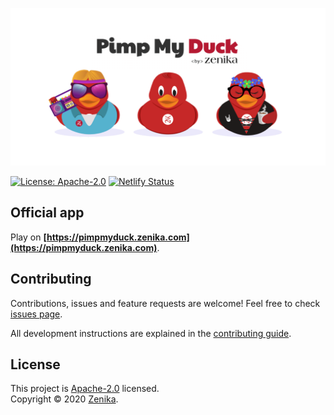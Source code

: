 ![Pimp my duck](./packages/assets/design/hero.png)

[![License: Apache-2.0](https://img.shields.io/github/license/zenika-open-source/my-zenikanard)](https://github.com/zenika-open-source/my-zenikanard/blob/master/LICENSE) [![Netlify Status](https://api.netlify.com/api/v1/badges/90c60f41-f3ec-46f6-88c2-26cc6257b6aa/deploy-status)](https://app.netlify.com/sites/zenikanard/deploys)

## Official app

Play on **[https://pimpmyduck.zenika.com](https://pimpmyduck.zenika.com)**.

## Contributing

Contributions, issues and feature requests are welcome! Feel free to check [issues page](https://github.com/zenika-open-source/my-zenikanard/issues).

All development instructions are explained in the [contributing guide](./CONTRIBUTING.md).

## License

This project is [Apache-2.0](https://github.com/zenika-open-source/my-zenikanard/blob/master/LICENSE) licensed.<br />
Copyright © 2020 [Zenika](https://oss.zenika.com).
